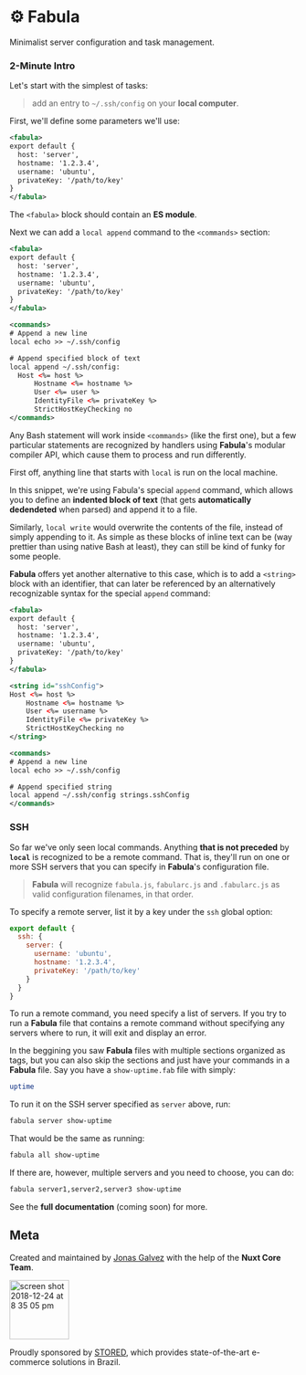 <p align="center">
  <h1>⚙ Fabula</h1>
  <span>Minimalist server configuration and task management.</span>
</p>

### 2-Minute Intro

Let's start with the simplest of tasks:

> add an entry to `~/.ssh/config` on your **local computer**. 

First, we'll define some parameters we'll use:

```xml
<fabula>
export default {
  host: 'server',
  hostname: '1.2.3.4',
  username: 'ubuntu',
  privateKey: '/path/to/key'
}
</fabula>
```

The `<fabula>` block should contain an **ES module**.

Next we can add a `local append` command to the `<commands>` section:

```xml
<fabula>
export default {
  host: 'server',
  hostname: '1.2.3.4',
  username: 'ubuntu',
  privateKey: '/path/to/key'
}
</fabula>

<commands>
# Append a new line
local echo >> ~/.ssh/config

# Append specified block of text
local append ~/.ssh/config:
  Host <%= host %>
      Hostname <%= hostname %>
      User <%= user %>
      IdentityFile <%= privateKey %>
      StrictHostKeyChecking no
</commands>
```

Any Bash statement will work inside `<commands>` (like the first one), but a few
particular statements are recognized by handlers using **Fabula**'s modular 
compiler API, which cause them to process and run differently. 

First off, anything line that starts with `local` is run on the local machine.

In this snippet, we're using Fabula's special `append` command, which allows you 
to define an **indented block of text** (that gets **automatically dedendeted** 
when parsed) and append it to a file. 

Similarly, `local write` would overwrite the contents of the file, instead of 
simply appending to it. As simple as these blocks of inline text can be (way 
prettier than using native Bash at least), they can still be kind of funky for 
some people.

**Fabula** offers yet another alternative to this case, which is to add a 
`<string>` block with an identifier, that can later be referenced by an 
alternatively recognizable syntax for the special `append` command:

```xml
<fabula>
export default {
  host: 'server',
  hostname: '1.2.3.4',
  username: 'ubuntu',
  privateKey: '/path/to/key'
}
</fabula>

<string id="sshConfig">
Host <%= host %>
    Hostname <%= hostname %>
    User <%= username %>
    IdentityFile <%= privateKey %>
    StrictHostKeyChecking no
</string>

<commands>
# Append a new line
local echo >> ~/.ssh/config

# Append specified string
local append ~/.ssh/config strings.sshConfig
</commands>
```

### SSH

So far we've only seen local commands. Anything **that is not preceded** by 
**`local`** is recognized to be a remote command. That is, they'll run on one
or more SSH servers that you can specify in **Fabula**'s configuration file.

> **Fabula** will recognize `fabula.js`, `fabularc.js` and `.fabularc.js` as
valid configuration filenames, in that order.

To specify a remote server, list it by a key under the `ssh` global option:

```js
export default {
  ssh: {
    server: {
      username: 'ubuntu',
      hostname: '1.2.3.4',
      privateKey: '/path/to/key'
    }
  }
}
```

To run a remote command, you need specify a list of servers. If you try to run
a **Fabula** file that contains a remote command without specifying any servers
where to run, it will exit and display an error. 

In the beggining you saw **Fabula** files with multiple sections organized as 
tags, but you can also skip the sections and just have your commands in a 
**Fabula** file. Say you have a `show-uptime.fab` file with simply:

```sh
uptime
```

To run it on the SSH server specified as `server` above, run:

```sh
fabula server show-uptime
```

That would be the same as running:

```sh
fabula all show-uptime
```

If there are, however, multiple servers and you need to choose, you can do:


```sh
fabula server1,server2,server3 show-uptime
```

See the **full documentation** (coming soon) for more.

## Meta

Created and maintained by [Jonas Galvez][jg] with the help of the **Nuxt Core Team**.

<img width="104" alt="screen shot 2018-12-24 at 8 35 05 pm" src="https://user-images.githubusercontent.com/12291/50407303-987b3180-07bb-11e9-80b8-9609f99023dc.png">

Proudly sponsored by [STORED][stored], which provides state-of-the-art e-commerce solutions in Brazil.

[jg]: http://hire.jonasgalvez.com.br
[stored]: http://stored.com.br